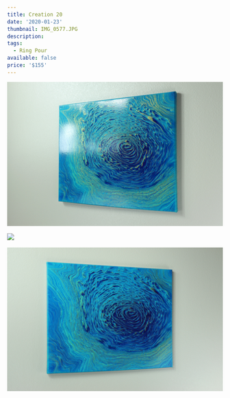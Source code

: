 ```yaml
---
title: Creation 20
date: '2020-01-23'
thumbnail: IMG_0577.JPG
description: 
tags:
  - Ring Pour
available: false
price: '$155'
---
```


![](IMG_0581.JPG)

![](IMG_0587.JPG)

![](IMG_0578.JPG)

